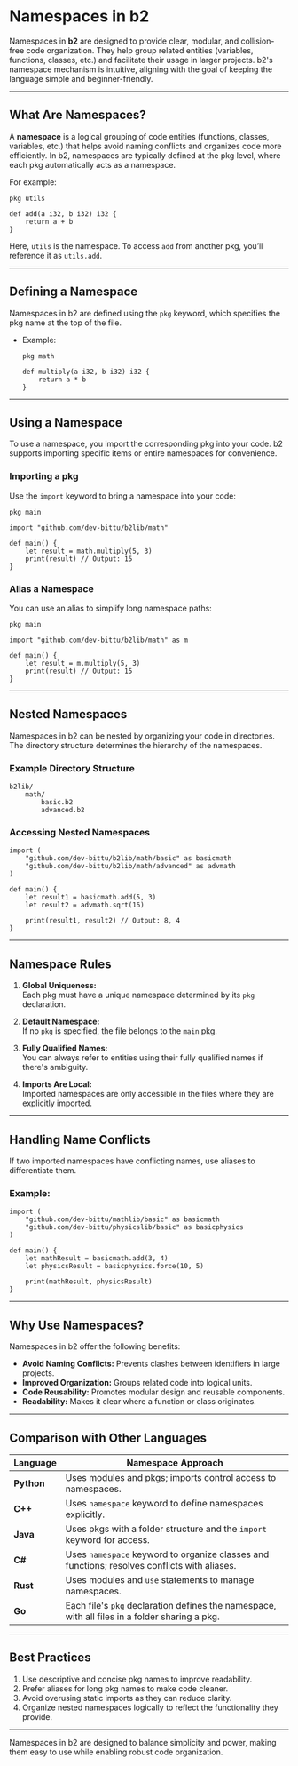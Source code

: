 # Namespaces in b2
Namespaces in **b2** are designed to provide clear, modular, and collision-free code organization. They help group related entities (variables, functions, classes, etc.) and facilitate their usage in larger projects. b2's namespace mechanism is intuitive, aligning with the goal of keeping the language simple and beginner-friendly.

---

## **What Are Namespaces?**
A **namespace** is a logical grouping of code entities (functions, classes, variables, etc.) that helps avoid naming conflicts and organizes code more efficiently. In b2, namespaces are typically defined at the pkg level, where each pkg automatically acts as a namespace.

For example:  
```b2
pkg utils

def add(a i32, b i32) i32 {
    return a + b
}
```
Here, `utils` is the namespace. To access `add` from another pkg, you’ll reference it as `utils.add`.

---

## **Defining a Namespace**
Namespaces in b2 are defined using the `pkg` keyword, which specifies the pkg name at the top of the file.  
- Example:  
  ```b2
  pkg math

  def multiply(a i32, b i32) i32 {
      return a * b
  }
  ```

---

## **Using a Namespace**
To use a namespace, you import the corresponding pkg into your code. b2 supports importing specific items or entire namespaces for convenience.

### **Importing a pkg**
Use the `import` keyword to bring a namespace into your code:
```b2
pkg main

import "github.com/dev-bittu/b2lib/math"

def main() {
    let result = math.multiply(5, 3)
    print(result) // Output: 15
}
```

### **Alias a Namespace**
You can use an alias to simplify long namespace paths:
```b2
pkg main

import "github.com/dev-bittu/b2lib/math" as m

def main() {
    let result = m.multiply(5, 3)
    print(result) // Output: 15
}
```

---

## **Nested Namespaces**

Namespaces in b2 can be nested by organizing your code in directories. The directory structure determines the hierarchy of the namespaces.

### **Example Directory Structure**
```
b2lib/
    math/
        basic.b2
        advanced.b2
```

### **Accessing Nested Namespaces**
```b2
import (
    "github.com/dev-bittu/b2lib/math/basic" as basicmath
    "github.com/dev-bittu/b2lib/math/advanced" as advmath
)

def main() {
    let result1 = basicmath.add(5, 3)
    let result2 = advmath.sqrt(16)

    print(result1, result2) // Output: 8, 4
}
```

---

## **Namespace Rules**
1. **Global Uniqueness:**  
   Each pkg must have a unique namespace determined by its `pkg` declaration.
   
2. **Default Namespace:**  
   If no `pkg` is specified, the file belongs to the `main` pkg.

3. **Fully Qualified Names:**  
   You can always refer to entities using their fully qualified names if there's ambiguity.

4. **Imports Are Local:**  
   Imported namespaces are only accessible in the files where they are explicitly imported.

---

## **Handling Name Conflicts**

If two imported namespaces have conflicting names, use aliases to differentiate them.

### **Example:**
```b2
import (
    "github.com/dev-bittu/mathlib/basic" as basicmath
    "github.com/dev-bittu/physicslib/basic" as basicphysics
)

def main() {
    let mathResult = basicmath.add(3, 4)
    let physicsResult = basicphysics.force(10, 5)

    print(mathResult, physicsResult)
}
```

---

## **Why Use Namespaces?**
Namespaces in b2 offer the following benefits:
- **Avoid Naming Conflicts:** Prevents clashes between identifiers in large projects.
- **Improved Organization:** Groups related code into logical units.
- **Code Reusability:** Promotes modular design and reusable components.
- **Readability:** Makes it clear where a function or class originates.

---

## **Comparison with Other Languages**

| Language       | Namespace Approach                                                                                     |
|----------------|-------------------------------------------------------------------------------------------------------|
| **Python**     | Uses modules and pkgs; imports control access to namespaces.                                       |
| **C++**        | Uses `namespace` keyword to define namespaces explicitly.                                              |
| **Java**       | Uses pkgs with a folder structure and the `import` keyword for access.                             |
| **C#**         | Uses `namespace` keyword to organize classes and functions; resolves conflicts with aliases.           |
| **Rust**       | Uses modules and `use` statements to manage namespaces.                                                |
| **Go**         | Each file's `pkg` declaration defines the namespace, with all files in a folder sharing a pkg. |

---

## **Best Practices**
1. Use descriptive and concise pkg names to improve readability.
2. Prefer aliases for long pkg names to make code cleaner.
3. Avoid overusing static imports as they can reduce clarity.
4. Organize nested namespaces logically to reflect the functionality they provide.

---

Namespaces in b2 are designed to balance simplicity and power, making them easy to use while enabling robust code organization.
